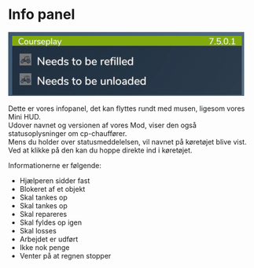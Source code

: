 # Info panel

![Image](../assets/images/infopanel_0_0_480_130.png)

  
Dette er vores infopanel, det kan flyttes rundt med musen, ligesom vores Mini HUD.  
Udover navnet og versionen af ​​vores Mod, viser den også statusoplysninger om cp-chauffører.  
Mens du holder over statusmeddelelsen, vil navnet på køretøjet blive vist.  
Ved at klikke på den kan du hoppe direkte ind i køretøjet.  


  
Informationerne er følgende:  
- Hjælperen sidder fast  
- Blokeret af et objekt  
- Skal tankes op  
- Skal tankes op  
- Skal repareres  
- Skal fyldes op igen  
- Skal losses  
- Arbejdet er udført  
- Ikke nok penge  
- Venter på at regnen stopper  


